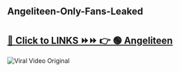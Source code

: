 
 ## Angeliteen-Only-Fans-Leaked

# <h2><a href="https://clipsfans.com/Angeliteen&ref=git">🔗 Click to LINKS ⏩⏩ 👉 🟢 Angeliteen </a></h2>

<a href="https://clipsfans.com/Angeliteen&ref=git" rel="nofollow" data-target="animated-image.originalLink"><img src="https://i.ibb.co.com/xMMVF88/686577567.gif" alt="Viral Video Original" style="max-width: 100%; display: inline-block;" data-target="animated-image.originalImage"></a>
